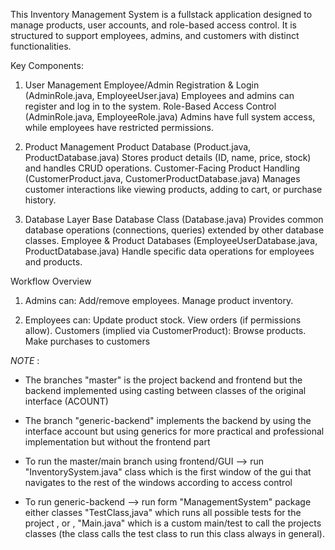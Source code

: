 This Inventory Management System is a fullstack application designed to manage products, user accounts, and role-based access control. 
It is structured to support employees, admins, and customers with distinct functionalities.

Key Components:
  1. User Management
       Employee/Admin Registration & Login (AdminRole.java, EmployeeUser.java)
       Employees and admins can register and log in to the system.
       Role-Based Access Control (AdminRole.java, EmployeeRole.java)
       Admins have full system access, while employees have restricted permissions.

  2. Product Management
      Product Database (Product.java, ProductDatabase.java) Stores product details (ID, name, price, stock) and handles CRUD operations.
      Customer-Facing Product Handling (CustomerProduct.java, CustomerProductDatabase.java) Manages customer interactions like viewing products, adding to cart, or purchase history.

  3. Database Layer
    Base Database Class (Database.java)  Provides common database operations (connections, queries) extended by other database classes.
    Employee & Product Databases (EmployeeUserDatabase.java, ProductDatabase.java) Handle specific data operations for employees and products.


Workflow Overview
1. Admins can:
    Add/remove employees.
    Manage product inventory.

2. Employees can:
    Update product stock.
    View orders (if permissions allow).
    Customers (implied via CustomerProduct):
    Browse products.
    Make purchases to customers

*NOTE* :
  * The branches "master" is the project backend and frontend but the backend implemented using casting between classes of the original interface (ACOUNT)

  * The branch "generic-backend" implements the backend by using the interface account but using generics for more practical and professional implementation but without the frontend part
  
  * To run the master/main branch using frontend/GUI --> run "InventorySystem.java" class which is the first window of the gui that navigates to the rest of the windows according to access control
  
  * To run generic-backend --> run form "ManagementSystem" package either classes "TestClass,java" which runs all possible tests for the project , or , "Main.java" which is a custom main/test to call the projects classes (the class calls the test class to run this class always in general).
